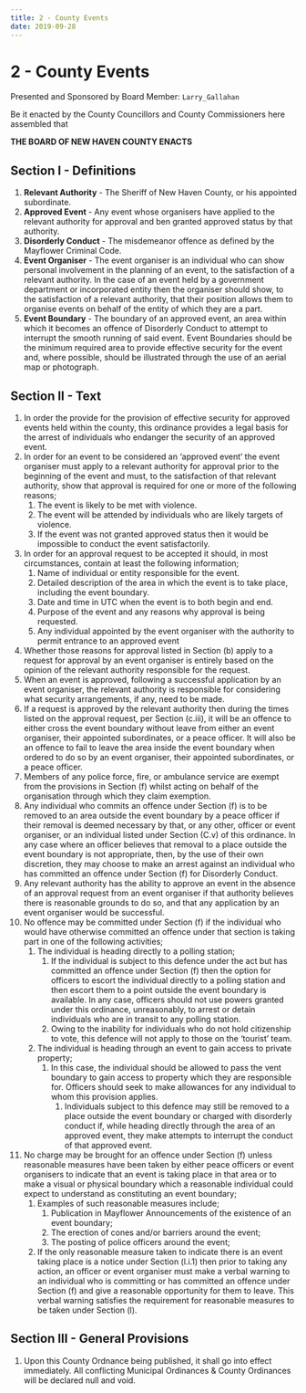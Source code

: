 ```yaml
---
title: 2 - County Events
date: 2019-09-28
---
```

# 2 - County Events

Presented and Sponsored by Board Member: `Larry_Gallahan`

Be it enacted by the County Councillors and County Commissioners here assembled that

__**THE BOARD OF NEW HAVEN COUNTY ENACTS**__

<div class="list-county" markdown="1">

## Section I - Definitions

1. **Relevant Authority** - The Sheriff of New Haven County, or his appointed subordinate.
2. **Approved Event** - Any event whose organisers have applied to the relevant authority for approval and ben granted approved status by that authority.
3. **Disorderly Conduct** - The misdemeanor offence as defined by the Mayflower Criminal Code.
4. **Event Organiser** - The event organiser is an individual who can show personal involvement in the planning of an event, to the satisfaction of a relevant authority. In the case of an event held by a government department or incorporated entity then the organiser should show, to the satisfaction of a relevant authority, that their position allows them to organise events on behalf of the entity of which they are a part.
5. **Event Boundary** - The boundary of an approved event, an area within which it becomes an offence of Disorderly Conduct to attempt to interrupt the smooth running of said event. Event Boundaries should be the minimum required area to provide effective security for the event and, where possible, should be illustrated through the use of an aerial map or photograph.

## Section II - Text

1. In order the provide for the provision of effective security for approved events held within the county, this ordinance provides a legal basis for the arrest of individuals who endanger the security of an approved event.
2. In order for an event to be considered an ‘approved event’ the event organiser must apply to a relevant authority for approval prior to the beginning of the event and must, to the satisfaction of that relevant authority, show that approval is required for one or more of the following reasons;
    1. The event is likely to be met with violence.
    2. The event will be attended by individuals who are likely targets of violence.
    3. If the event was not granted approved status then it would be impossible to conduct the event satisfactorily.
3. In order for an approval request to be accepted it should, in most circumstances, contain at least the following information;
    1. Name of individual or entity responsible for the event.
    2. Detailed description of the area in which the event is to take place, including the event boundary.
    3. Date and time in UTC when the event is to both begin and end.
    4. Purpose of the event and any reasons why approval is being requested.
    5. Any individual appointed by the event organiser with the authority to permit entrance to an approved event
4. Whether those reasons for approval listed in Section (b) apply to a request for approval by an event organiser is entirely based on the opinion of the relevant authority responsible for the request.
5. When an event is approved, following a successful application by an event organiser, the relevant authority is responsible for considering what security arrangements, if any, need to be made.
6. If a request is approved by the relevant authority then during the times listed on the approval request, per Section (c.iii), it will be an offence to either cross the event boundary without leave from either an event organiser, their appointed subordinates, or a peace officer. It will also be an offence to fail to leave the area inside the event boundary when ordered to do so by an event organiser, their appointed subordinates, or a peace officer.
7. Members of any police force, fire, or ambulance service are exempt from the provisions in Section (f) whilst acting on behalf of the organisation through which they claim exemption.
8. Any individual who commits an offence under Section (f) is to be removed to an area outside the event boundary by a peace officer if their removal is deemed necessary by that, or any other, officer or event organiser, or an individual listed under Section (C.v) of this ordinance. In any case where an officer believes that removal to a place outside the event boundary is not appropriate, then, by the use of their own discretion, they may choose to make an arrest against an individual who has committed an offence under Section (f) for Disorderly Conduct.
9. Any relevant authority has the ability to approve an event in the absence of an approval request from an event organiser if that authority believes there is reasonable grounds to do so, and that any application by an event organiser would be successful.
10. No offence may be committed under Section (f) if the individual who would have otherwise committed an offence under that section is taking part in one of the following activities;
    1. The individual is heading directly to a polling station;
        1. If the individual is subject to this defence under the act but has committed an offence under Section (f) then the option for officers to escort the individual directly to a polling station and then escort them to a point outside the event boundary is available. In any case, officers should not use powers granted under this ordinance, unreasonably, to arrest or detain individuals who are in transit to any polling station.
        2. Owing to the inability for individuals who do not hold citizenship to vote, this defence will not apply to those on the ‘tourist’ team.
    2. The individual is heading through an event to gain access to private property;
        1. In this case, the individual should be allowed to pass the vent boundary to gain access to property which they are responsible for. Officers should seek to make allowances for any individual to whom this provision applies.
            1. Individuals subject to this defence may still be removed to a place outside the event boundary or charged with disorderly conduct if, while heading directly through the area of an approved event, they make attempts to interrupt the conduct of that approved event.
11. No charge may be brought for an offence under Section (f) unless reasonable measures have been taken by either peace officers or event organisers to indicate that an event is taking place in that area or to make a visual or physical boundary which a reasonable individual could expect to understand as constituting an event boundary;
    1. Examples of such reasonable measures include;
        1. Publication in Mayflower Announcements of the existence of an event boundary;
        2. The erection of cones and/or barriers around the event;
        3. The posting of police officers around the event;
    2. If the only reasonable measure taken to indicate there is an event taking place is a notice under Section (l.i.1) then prior to taking any action, an officer or event organiser must make a verbal warning to an individual who is committing or has committed an offence under Section (f) and give a reasonable opportunity for them to leave. This verbal warning satisfies the requirement for reasonable measures to be taken under Section (l).

## Section III - General Provisions

1. Upon this County Ordnance being published, it shall go into effect immediately. All conflicting
Municipal Ordinances & County Ordinances will be declared null and void.

</div>

